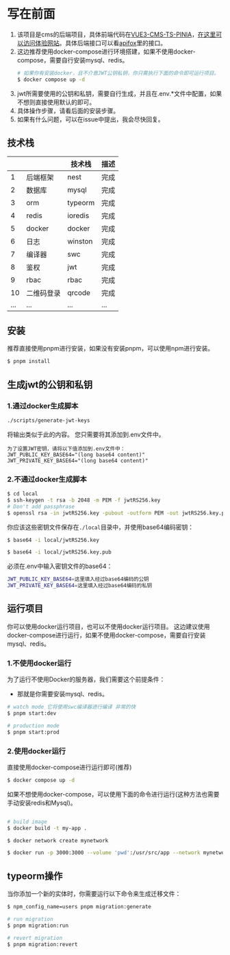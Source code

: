 # 写在前面

1. 该项目是cms的后端项目，具体前端代码在<a href="https://github.com/LeoKun1231/VUE3-CMS-TS-PINIA">VUE3-CMS-TS-PINIA</a>，<a href="https://vue3-cms.hqk10.xyz">在这里可以访问体验网站</a>。具体后端接口可以看<a href="https://apifox.com/apidoc/shared-ede0e4ad-7f38-42fd-a749-3c8df4d8b7ba">apifox</a>里的接口。
2. 这边推荐使用docker-compose进行环境搭建，如果不使用docker-compose，需要自行安装mysql、redis。
    ```bash 
    # 如果你有安装docker，且不介意JWT公钥私钥，你只需执行下面的命令即可运行项目。
    $ docker compose up -d
    ```
4. jwt所需要使用的公钥和私钥，需要自行生成，并且在.env.\*文件中配置，如果不想则直接使用默认的即可。
5. 具体操作步骤，请看后面的安装步骤。
6. 如果有什么问题，可以在issue中提出，我会尽快回复。

## 技术栈

|     |          | 技术栈  | 描述 |
| --- | -------- | ------- | ---- |
| 1   | 后端框架 | nest    | 完成 |
| 2   | 数据库   | mysql   | 完成 |
| 3   | orm      | typeorm | 完成 |
| 4   | redis    | ioredis | 完成 |
| 5   | docker   | docker  | 完成 |
| 6   | 日志     | winston | 完成 |
| 7   | 编译器   | swc     | 完成 |
| 8   | 鉴权     | jwt     | 完成 |
| 9   | rbac     | rbac    | 完成 |
| 10  | 二维码登录    | qrcode   | 完成 |
| ... | ...      | ...     | ...  |

## 安装
推荐直接使用pnpm进行安装，如果没有安装pnpm，可以使用npm进行安装。
```bash
$ pnpm install
```

## 生成jwt的公钥和私钥
### 1.通过docker生成脚本
```bash
./scripts/generate-jwt-keys
```
将输出类似于此的内容。 您只需要将其添加到.env文件中。
```
为了设置JWT密钥，请将以下值添加到.env文件中：
JWT_PUBLIC_KEY_BASE64="(long base64 content)"
JWT_PRIVATE_KEY_BASE64="(long base64 content)"
```

### 2.不通过docker生成脚本

```bash
$ cd local
$ ssh-keygen -t rsa -b 2048 -m PEM -f jwtRS256.key
# Don't add passphrase
$ openssl rsa -in jwtRS256.key -pubout -outform PEM -out jwtRS256.key.pub
```

你应该这些密钥文件保存在`./local`目录中，并使用base64编码密钥：
```bash
$ base64 -i local/jwtRS256.key

$ base64 -i local/jwtRS256.key.pub
```
必须在.env中输入密钥文件的base64：

```bash
JWT_PUBLIC_KEY_BASE64=这里填入经过base64编码的公钥
JWT_PRIVATE_KEY_BASE64=这里填入经过base64编码的私钥
```

## 运行项目

你可以使用docker运行项目，也可以不使用docker运行项目。
这边建议使用docker-compose进行运行，如果不使用docker-compose，需要自行安装mysql、redis。

### 1.不使用docker运行

为了运行不使用Docker的服务器，我们需要这个前提条件：
- 那就是你需要安装mysql、redis。

```bash
# watch mode 它将使用swc编译器进行编译 非常的快
$ pnpm start:dev

# production mode
$ pnpm start:prod
```

### 2.使用docker运行
直接使用docker-compose进行运行即可(推荐)
```bash
$ docker compose up -d
```
如果不想使用docker-compose，可以使用下面的命令进行运行(这种方法也需要手动安装redis和Mysql)。
```bash

# build image
$ docker build -t my-app .

$ docker network create mynetwork

$ docker run -p 3000:3000 --volume 'pwd':/usr/src/app --network mynetwork --env-file .env.development my-app
```
## typeorm操作
当你添加一个新的实体时，你需要运行以下命令来生成迁移文件：

```bash
$ npm_config_name=users pnpm migration:generate

# run migration
$ pnpm migration:run

# revert migration
$ pnpm migration:revert
```
